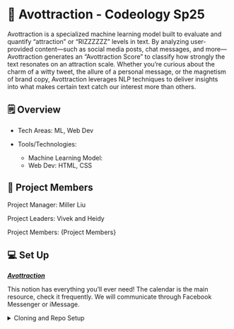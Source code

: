 # 🥑 Avottraction - Codeology Sp25

Avottraction is a specialized machine learning model built to evaluate and quantify “attraction” or “RIZZZZZZ” levels in text. By analyzing user-provided content—such as social media posts, chat messages, and more—Avottraction generates an “Avottraction Score” to classify how strongly the text resonates on an attraction scale. Whether you’re curious about the charm of a witty tweet, the allure of a personal message, or the magnetism of brand copy, Avottraction leverages NLP techniques to deliver insights into what makes certain text catch our interest more than others.

## 🗒️ Overview 

- Tech Areas: ML, Web Dev

- Tools/Technologies:
  - Machine Learning Model:
  - Web Dev: HTML, CSS

## 👫 Project Members

Project Manager: Miller Liu

Project Leaders: Vivek and Heidy

Project Members: {Project Members}

## 💻 Set Up
***[Avottraction](https://aquamarine-handbell-a5f.notion.site/Avottraction-16e172c5e5608099acc1c790545f560d?pvs=4)***

This notion has everything you’ll ever need!
The calendar is the main resource, check it frequently. We will communicate through Facebook Messenger or iMessage.


<details>
  <summary>Cloning and Repo Setup</summary>
  <br>

1. Create a new repo on GitHub

2. Clone our skeleton code to your local machine:

   ```bash
   git clone <PROJECT URL HERE>
   ```

3. Set the remote origin to be YOUR newly created repo (this is so you can make commits to your own repo on GitHub):

   ```bash
   git remote set-url origin <your newly made GitHub repo url>
   ```

4. Set the remote “start origin” to be OUR skeleton code repo (this is so you can get updates to our starter code):

   ```bash
   git remote add starter <PROJECT URL HERE>
   ```

5. Now you can get the latest starter code with the following command:

   ```bash
   git pull starter main
   ```

6. Send Vivek and Heidy the link to your repo via Messenger or iMessage

</details>
